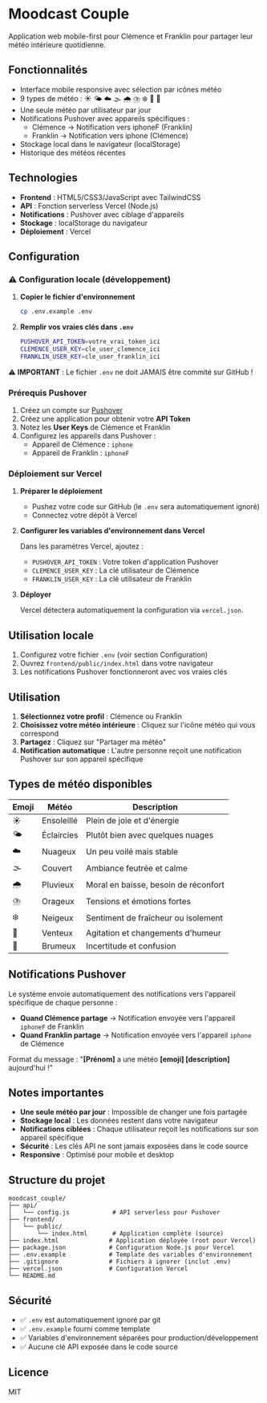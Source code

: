 # Moodcast Couple

Application web mobile-first pour Clémence et Franklin pour partager leur météo intérieure quotidienne.

## Fonctionnalités

- Interface mobile responsive avec sélection par icônes météo
- 9 types de météo : ☀️ 🌤️ ☁️ 🌫️ 🌧️ ⛈️ ❄️ 💨 🌁
- Une seule météo par utilisateur par jour
- Notifications Pushover avec appareils spécifiques :
  - Clémence → Notification vers iphoneF (Franklin)
  - Franklin → Notification vers iphone (Clémence)
- Stockage local dans le navigateur (localStorage)
- Historique des météos récentes

## Technologies

- **Frontend** : HTML5/CSS3/JavaScript avec TailwindCSS
- **API** : Fonction serverless Vercel (Node.js)
- **Notifications** : Pushover avec ciblage d'appareils
- **Stockage** : localStorage du navigateur
- **Déploiement** : Vercel

## Configuration

### ⚠️ Configuration locale (développement)

1. **Copier le fichier d'environnement**
   ```bash
   cp .env.example .env
   ```

2. **Remplir vos vraies clés dans `.env`**
   ```bash
   PUSHOVER_API_TOKEN=votre_vrai_token_ici
   CLEMENCE_USER_KEY=cle_user_clemence_ici  
   FRANKLIN_USER_KEY=cle_user_franklin_ici
   ```

⚠️ **IMPORTANT** : Le fichier `.env` ne doit JAMAIS être commité sur GitHub !

### Prérequis Pushover

1. Créez un compte sur [Pushover](https://pushover.net/)
2. Créez une application pour obtenir votre **API Token**
3. Notez les **User Keys** de Clémence et Franklin
4. Configurez les appareils dans Pushover :
   - Appareil de Clémence : `iphone`
   - Appareil de Franklin : `iphoneF`

### Déploiement sur Vercel

1. **Préparer le déploiement**
   - Pushez votre code sur GitHub (le `.env` sera automatiquement ignoré)
   - Connectez votre dépôt à Vercel

2. **Configurer les variables d'environnement dans Vercel**

   Dans les paramètres Vercel, ajoutez :
   - `PUSHOVER_API_TOKEN` : Votre token d'application Pushover
   - `CLEMENCE_USER_KEY` : La clé utilisateur de Clémence
   - `FRANKLIN_USER_KEY` : La clé utilisateur de Franklin

3. **Déployer**
   
   Vercel détectera automatiquement la configuration via `vercel.json`.

## Utilisation locale

1. Configurez votre fichier `.env` (voir section Configuration)
2. Ouvrez `frontend/public/index.html` dans votre navigateur
3. Les notifications Pushover fonctionneront avec vos vraies clés

## Utilisation

1. **Sélectionnez votre profil** : Clémence ou Franklin
2. **Choisissez votre météo intérieure** : Cliquez sur l'icône météo qui vous correspond
3. **Partagez** : Cliquez sur "Partager ma météo"
4. **Notification automatique** : L'autre personne reçoit une notification Pushover sur son appareil spécifique

## Types de météo disponibles

| Emoji | Météo | Description |
|-------|-------|-------------|
| ☀️ | Ensoleillé | Plein de joie et d'énergie |
| 🌤️ | Éclaircies | Plutôt bien avec quelques nuages |
| ☁️ | Nuageux | Un peu voilé mais stable |
| 🌫️ | Couvert | Ambiance feutrée et calme |
| 🌧️ | Pluvieux | Moral en baisse, besoin de réconfort |
| ⛈️ | Orageux | Tensions et émotions fortes |
| ❄️ | Neigeux | Sentiment de fraîcheur ou isolement |
| 💨 | Venteux | Agitation et changements d'humeur |
| 🌁 | Brumeux | Incertitude et confusion |

## Notifications Pushover

Le système envoie automatiquement des notifications vers l'appareil spécifique de chaque personne :

- **Quand Clémence partage** → Notification envoyée vers l'appareil `iphoneF` de Franklin
- **Quand Franklin partage** → Notification envoyée vers l'appareil `iphone` de Clémence

Format du message : "**[Prénom]** a une météo **[emoji] [description]** aujourd'hui !"

## Notes importantes

- **Une seule météo par jour** : Impossible de changer une fois partagée
- **Stockage local** : Les données restent dans votre navigateur
- **Notifications ciblées** : Chaque utilisateur reçoit les notifications sur son appareil spécifique
- **Sécurité** : Les clés API ne sont jamais exposées dans le code source
- **Responsive** : Optimisé pour mobile et desktop

## Structure du projet

```
moodcast_couple/
├── api/
│   └── config.js            # API serverless pour Pushover
├── frontend/
│   └── public/
│       └── index.html       # Application complète (source)
├── index.html              # Application déployée (root pour Vercel)
├── package.json            # Configuration Node.js pour Vercel
├── .env.example            # Template des variables d'environnement
├── .gitignore              # Fichiers à ignorer (inclut .env)
├── vercel.json             # Configuration Vercel
└── README.md
```

## Sécurité

- ✅ `.env` est automatiquement ignoré par git
- ✅ `.env.example` fourni comme template
- ✅ Variables d'environnement séparées pour production/développement
- ✅ Aucune clé API exposée dans le code source

## Licence

MIT
